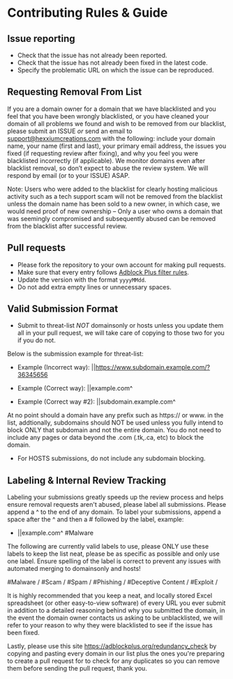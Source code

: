 # Contributing Rules & Guide

## Issue reporting

- Check that the issue has not already been reported.
- Check that the issue has not already been fixed in the latest code.
- Specify the problematic URL on which the issue can be reproduced.

## Requesting Removal From List

If you are a domain owner for a domain that we have blacklisted and you feel that you have been wrongly blacklisted, or you have cleaned your domain of all problems we found and wish to be removed from our blacklist, please submit an ISSUE _or_ send an email to support@hexxiumcreations.com with the following: include your domain name, your name (first and last), your primary email address, the issues you fixed (if requesting review after fixing), and why you feel you were blacklisted incorrectly (if applicable). We monitor domains even after blacklist removal, so don’t expect to abuse the review system. We will respond by email (or to your ISSUE) ASAP.

Note: Users who were added to the blacklist for clearly hosting malicious activity such as a tech support scam will not be removed from the blacklist unless the domain name has been sold to a new owner, in which case, we would need proof of new ownership – Only a user who owns a domain that was seemingly compromised and subsequently abused can be removed from the blacklist after successful review.

## Pull requests

- Please fork the repository to your own account for making pull requests.
- Make sure that every entry follows [Adblock Plus filter rules](https://adblockplus.org/en/filters).
- Update the version with the format `yyyyMMdd`.
- Do not add extra empty lines or unnecessary spaces.

## Valid Submission Format

- Submit to threat-list _NOT_ domainsonly or hosts unless you update them all in your pull request, we will take care of copying to those two for you if you do not.

Below is the submission example for threat-list:

- Example (Incorrect way):
||https://www.subdomain.example.com/?36345656

- Example (Correct way):
||example.com^

- Example (Correct way #2):
||subdomain.example.com^

At no point should a domain have any prefix such as https:// or www. in the list, addtionally, subdomains should NOT be used unless you fully intend to block ONLY that subdomain and not the entire domain. You do not need to include any pages or data beyond the .com (.tk,.ca, etc) to block the domain.

- For HOSTS submissions, do not include any subdomain blocking.

## Labeling & Internal Review Tracking

Labeling your submissions greatly speeds up the review process and helps ensure removal requests aren't abused, please label all submissions. Please append a ^ to the end of any domain. To label your submissions, append a space after the ^ and then a # followed by the label, example:

- ||example.com^ #Malware

The following are currently valid labels to use, please ONLY use these labels to keep the list neat, please be as specific as possible and only use one label. Ensure spelling of the label is correct to prevent any issues with automated merging to domainsonly and hosts!

#Malware /
#Scam /
#Spam /
#Phishing /
#Deceptive Content /
#Exploit /

It is highly recommended that you keep a neat, and locally stored Excel spreadsheet (or other easy-to-view software) of every URL you ever submit in addition to a detailed reasoning behind why you submitted the domain, in the event the domain owner contacts us asking to be unblacklisted, we will refer to your reason to why they were blacklisted to see if the issue has been fixed.

Lastly, please use this site https://adblockplus.org/redundancy_check by copying and pasting every domain in our list plus the ones you're preparing to create a pull request for to check for any duplicates so you can remove them before sending the pull request, thank you.

